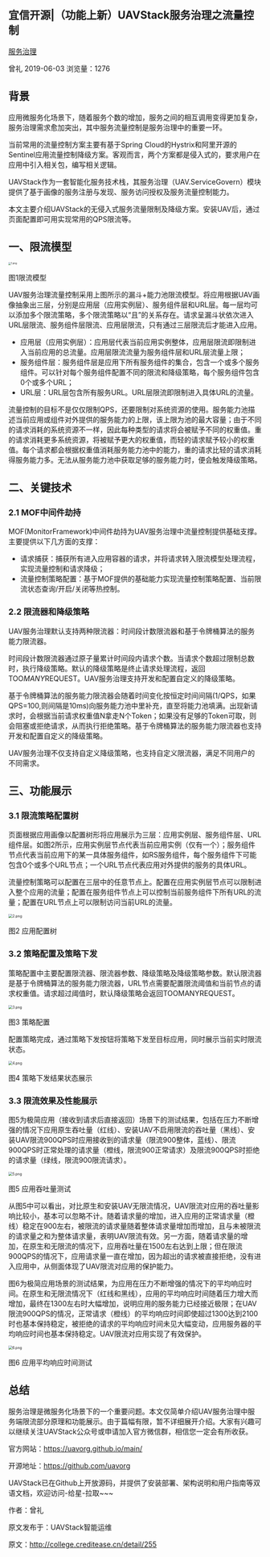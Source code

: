 ## 宜信开源|（功能上新）UAVStack服务治理之流量控制

[服务治理](http://college.creditease.cn/article/listLabel/服务治理)

曾礼 2019-06-03 浏览量：1276

## 背景

应用微服务化场景下，随着服务个数的增加，服务之间的相互调用变得更加复杂，服务治理需求愈加突出，其中服务流量控制是服务治理中的重要一环。

当前常用的流量控制方案主要有基于Spring Cloud的Hystrix和阿里开源的Sentinel应用流量控制降级方案。客观而言，两个方案都是侵入式的，要求用户在应用中引入相关包，编写相关逻辑。

UAVStack作为一套智能化服务技术栈，其服务治理（UAV.ServiceGovern）模块提供了基于画像的服务注册与发现、服务访问授权及服务流量控制能力。

本文主要介绍UAVStack的无侵入式服务流量限制及降级方案。安装UAV后，通过页面配置即可用实现常用的QPS限流等。

## 一、限流模型

<img src="http://college.creditease.cn/resources/upload/image/20190603/1559526807513084422.png" alt="1.png" style="zoom: 33%;" />

图1限流模型

UAV服务治理流量控制采用上图所示的漏斗+能力池限流模型。将应用根据UAV画像抽象出三层，分别是应用层（应用实例层）、服务组件层和URL层。每一层均可以添加多个限流策略，多个限流策略以“且”的关系存在。请求呈漏斗状依次进入URL层限流、服务组件层限流、应用层限流，只有通过三层限流后才能进入应用。

- 应用层（应用实例层）：应用层代表当前应用实例整体，应用层限流即限制进入当前应用的总流量。应用层限流流量为服务组件层和URL层流量上限；
- 服务组件层：服务组件层是应用下所有服务组件的集合，包含一个或多个服务组件。可以针对每个服务组件配置不同的限流和降级策略，每个服务组件包含0个或多个URL；
- URL层：URL层包含所有服务URL。URL层限流即限制进入具体URL的流量。

流量控制的目标不是仅仅限制QPS，还要限制对系统资源的使用。服务能力池描述当前应用或组件对外提供的服务能力的上限，该上限为池的最大容量；由于不同的请求消耗的系统资源不一样，因此每种类型的请求将会被赋予不同的权重值。重的请求消耗更多系统资源，将被赋予更大的权重值，而轻的请求赋予较小的权重值。每个请求都会根据权重值消耗服务能力池中的能力，重的请求比轻的请求消耗得服务能力多。无法从服务能力池中获取足够的服务能力时，便会触发降级策略。

## 二、关键技术

### 2.1 MOF中间件劫持

MOF(MonitorFramework)中间件劫持为UAV服务治理中流量控制提供基础支撑。主要提供以下几方面的支撑：

- 请求捕获：捕获所有进入应用容器的请求，并将请求转入限流模型处理流程，实现流量控制和请求降级；
- 流量控制策略配置：基于MOF提供的基础能力实现流量控制策略配置、当前限流状态查询/开启/关闭等热控制。

### 2.2 限流器和降级策略

UAV服务治理默认支持两种限流器：时间段计数限流器和基于令牌桶算法的服务能力限流器。

时间段计数限流器通过原子量累计时间段内请求个数。当请求个数超过限制总数时，执行降级策略。默认的降级策略是终止请求处理流程，返回TOO*MANY*REQUEST。UAV服务治理支持开发和配置自定义的降级策略。

基于令牌桶算法的服务能力限流器会随着时间变化按恒定时间间隔(1/QPS，如果QPS=100,则间隔是10ms)向服务能力池中里补充，直至将能力池填满。出现新请求时，会根据当前请求权重值N拿走N个Token；如果没有足够的Token可取，则会阻塞或拒绝请求，从而执行拒绝策略。基于令牌桶算法的服务能力限流器也支持开发和配置自定义的降级策略。

UAV服务治理不仅支持自定义降级策略，也支持自定义限流器，满足不同用户的不同需求。

## 三、功能展示

### 3.1 限流策略配置树

页面根据应用画像以配置树形将应用展示为三层：应用实例层、服务组件层、URL组件层。如图2所示，应用实例层节点代表当前应用实例（仅有一个）；服务组件节点代表当前应用下的某一具体服务组件，如RS服务组件，每个服务组件下可能包含0个或多个URL节点；一个URL节点代表应用对外提供的服务的具体URL。

流量控制策略可以配置在三层中的任意节点上。配置在应用实例层节点可以限制进入整个应用的流量；配置在服务组件节点上可以控制当前服务组件下所有URL的流量；配置在URL节点上可以限制访问当前URL的流量。

<img src="http://college.creditease.cn/resources/upload/image/20190603/1559526826673088110.png" alt="2.png" style="zoom:50%;" />

图2 应用配置树

### 3.2 策略配置及策略下发

策略配置中主要配置限流器、限流器参数、降级策略及降级策略参数。默认限流器是基于令牌桶算法的服务能力限流器，URL节点需要配置限流阈值和当前节点的请求权重值。请求超过阈值时，默认降级策略会返回TOOMANYREQUEST。

<img src="http://college.creditease.cn/resources/upload/image/20190603/1559526841494080266.png" alt="3.png" style="zoom:50%;" />

图3 策略配置

配置策略完成，通过策略下发按钮将策略下发至目标应用，同时展示当前实时限流状态。

<img src="http://college.creditease.cn/resources/upload/image/20190603/1559526857217013496.png" alt="4.png" style="zoom: 50%;" />

图4 策略下发结果状态展示

### 3.3 限流效果及性能展示

图5为极简应用（接收到请求后直接返回）场景下的测试结果，包括在压力不断增强的情况下应用原生吞吐量（红线）、安装UAV不启用限流的吞吐量（黑线）、安装UAV限流900QPS时应用接收到的请求量（限流900整体，蓝线）、限流900QPS时正常处理的请求量（橙线，限流900正常请求）及限流900QPS时拒绝的请求量（绿线，限流900限流请求）。

<img src="http://college.creditease.cn/resources/upload/image/20190603/1559526870048020639.png" alt="5.png" style="zoom:50%;" />

图5 应用吞吐量测试

从图5中可以看出，对比原生和安装UAV无限流情况，UAV限流对应用的吞吐量影响比较小，基本可以忽略不计。随着请求量的增加，进入应用的正常请求量（橙线）稳定在900左右，被限流的请求量随着整体请求量增加而增加，且与未被限流的请求量之和为整体请求量，表明UAV限流有效。另一方面，随着请求量的增加，在原生和无限流的情况下，应用吞吐量在1500左右达到上限；但在限流900QPS的情况下，应用请求量一直在增加，因为超出的请求被直接拒绝，没有进入应用中，从侧面体现了UAV限流对应用的保护能力。

图6为极简应用场景的测试结果，为应用在压力不断增强的情况下的平均响应时间。在原生和无限流情况下（红线和黑线），应用的平均响应时间随着压力增大而增加，最终在1300左右时大幅增加，说明应用的服务能力已经接近极限；在UAV限流900QPS的情况，正常请求（橙线）的平均响应时间即使超过1300达到2100时也基本保持稳定，被拒绝的请求的平均响应时间未见大幅变动，应用服务器的平均响应时间也基本保持稳定。UAV限流对应用实现了有效保护。

<img src="http://college.creditease.cn/resources/upload/image/20190603/1559526893034025290.png" alt="6.png" style="zoom:50%;" />

图6 应用平均响应时间测试

## 总结

服务治理是微服务化场景下的一个重要问题。本文仅简单介绍UAV服务治理中服务端限流部分原理和功能展示。由于篇幅有限，暂不详细展开介绍。大家有兴趣可以继续关注UAVStack公众号或申请加入官方微信群，相信您一定会有所收获。

官方网站：https://uavorg.github.io/main/

开源地址：https://github.com/uavorg

UAVStack已在Github上开放源码，并提供了安装部署、架构说明和用户指南等双语文档，欢迎访问-给星-拉取~~~

作者：曾礼

原文发布于：UAVStack智能运维



原文：http://college.creditease.cn/detail/255